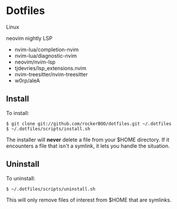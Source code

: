 # Dotfiles

Linux

neovim nightly
LSP
- nvim-lua/completion-nvim
- nvim-lua/diagnostic-nvim
- neovim/nvim-lsp
- tjdevries/lsp_extensions.nvim
- nvim-treesitter/nvim-treesitter
- w0rp/aleA



## Install

To install:

    $ git clone git://github.com/rockerBOO/dotfiles.git ~/.dotfiles
    $ ~/.dotfiles/scripts/install.sh

The installer will **never** delete a file from your $HOME directory. If it encounters a file that isn't a symlink, it lets you handle the situation.

## Uninstall

To uninstall:

    $ ~/.dotfiles/scripts/uninstall.sh

This will only remove files of interest from $HOME that are symlinks.
